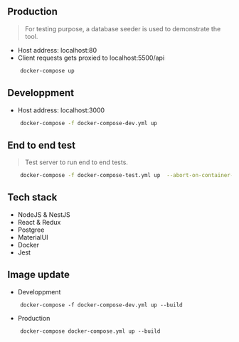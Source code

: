 ## Production
> For testing purpose, a database seeder is used to demonstrate the tool.
- Host address: localhost:80
- Client requests gets proxied to localhost:5500/api
```bash
    docker-compose up
```

## Developpment
- Host address: localhost:3000
```bash
    docker-compose -f docker-compose-dev.yml up
```

## End to end test
> Test server to run end to end tests.
```bash
    docker-compose -f docker-compose-test.yml up  --abort-on-container-exit --exit-code-from server_test
```

## Tech stack
- NodeJS & NestJS
- React & Redux
- Postgree
- MaterialUI
- Docker
- Jest

## Image update
- Developpment
```
    docker-compose -f docker-compose-dev.yml up --build
```

- Production
```
    docker-compose docker-compose.yml up --build
```